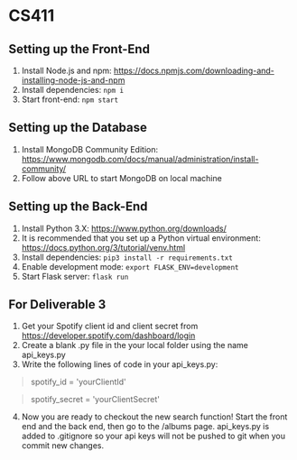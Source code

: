 # CS411

## Setting up the Front-End

1. Install Node.js and npm: https://docs.npmjs.com/downloading-and-installing-node-js-and-npm
2. Install dependencies: `npm i`
3. Start front-end: `npm start`

## Setting up the Database

1. Install MongoDB Community Edition: https://www.mongodb.com/docs/manual/administration/install-community/
2. Follow above URL to start MongoDB on local machine

## Setting up the Back-End

1. Install Python 3.X: https://www.python.org/downloads/
2. It is recommended that you set up a Python virtual environment: https://docs.python.org/3/tutorial/venv.html
3. Install dependencies: `pip3 install -r requirements.txt`
4. Enable development mode: `export FLASK_ENV=development`
5. Start Flask server: `flask run`

## For Deliverable 3

1. Get your Spotify client id and client secret from https://developer.spotify.com/dashboard/login
2. Create a blank .py file in the your local folder using the name api_keys.py
3. Write the following lines of code in your api_keys.py:
  > spotify_id = 'yourClientId' 

  > spotify_secret = 'yourClientSecret'

4. Now you are ready to checkout the new search function! Start the front end and the back end, then go to the /albums page. api_keys.py is added to .gitignore so your api keys will not be pushed to git when you commit new changes.

